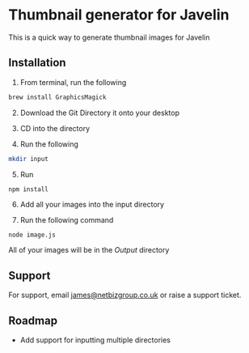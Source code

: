 # Thumbnail generator for Javelin

This is a quick way to generate thumbnail images for Javelin




## Installation
1. From terminal, run the following
```bash
brew install GraphicsMagick
```
2. Download the Git Directory it onto your desktop

3. CD into the directory

4. Run the following
```bash
mkdir input
```

5. Run

```bash
npm install
```

6. Add all your images into the input directory

7. Run the following command 
```
node image.js
```

All of your images will be in the *Output* directory
## Support

For support, email james@netbizgroup.co.uk or raise a support ticket.


## Roadmap

- Add support for inputting multiple directories
